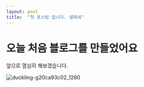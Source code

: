 ```yaml
---
layout: post
title:  "첫 포스팅 입니다. 설레네"
---
```


# 오늘 처음 블로그를 만들었어요

앞으로 열심히 해보겠습니다.

![duckling-g20ca93c02_1280](../images/2023-06-21-first/duckling-g20ca93c02_1280.jpg)
